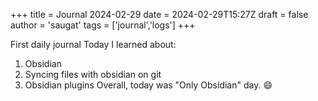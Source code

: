 +++
title = Journal 2024-02-29
date = 2024-02-29T15:27Z
draft = false
author = 'saugat'
tags = ['journal','logs']
+++

First daily journal
Today I learned about: 
1. Obsidian
2. Syncing files with obsidian on git
3. Obsidian plugins
Overall, today was "Only Obsidian" day. 😄